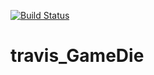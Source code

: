 [![Build Status](https://travis-ci.org/akshjain83/travis-broken-example.svg?branch=master)](https://travis-ci.org/akshaygore06/travis_GameDie)

# travis_GameDie
